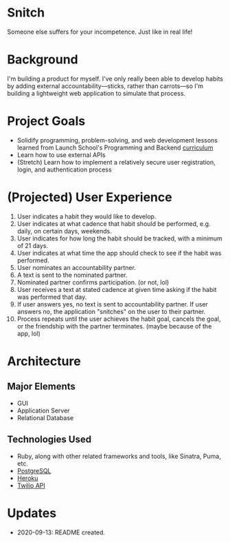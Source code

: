 # Snitch

Someone else suffers for your incompetence. Just like in real life!

# Background

I'm building a product for myself. I've only really been able to develop habits by adding external accountability—sticks, rather than carrots—so I'm building a lightweight web application to simulate that process.

# Project Goals

* Solidify programming, problem-solving, and web development lessons learned from Launch School's Programming and Backend [curriculum](https://launchschool.com/courses)
* Learn how to use external APIs
* (Stretch) Learn how to implement a relatively secure user registration, login, and authentication process

# (Projected) User Experience

1. User indicates a habit they would like to develop.
2. User indicates at what cadence that habit should be performed, e.g. daily, on certain days, weekends.
3. User indicates for how long the habit should be tracked, with a minimum of 21 days.
4. User indicates at what time the app should check to see if the habit was performed.
5. User nominates an accountability partner.
6. A text is sent to the nominated partner.
7. Nominated partner confirms participation. (or not, lol)
8. User receives a text at stated cadence at given time asking if the habit was performed that day.
9. If user answers yes, no text is sent to accountability partner. If user answers no, the application "snitches" on the user to their partner.
10. Process repeats until the user achieves the habit goal, cancels the goal, or the friendship with the partner terminates. (maybe because of the app, lol)

# Architecture

## Major Elements

* GUI
* Application Server
* Relational Database

## Technologies Used

* Ruby, along with other related frameworks and tools, like Sinatra, Puma, etc.
* [PostgreSQL](https://www.postgresql.org/)
* [Heroku](https://www.heroku.com/)
* [Twilio API](https://www.twilio.com/docs/usage/api)

# Updates

* 2020-09-13: README created.
